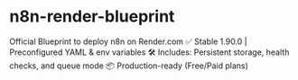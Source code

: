 # n8n-render-blueprint
Official Blueprint to deploy n8n on Render.com   ✅ Stable 1.90.0 | Preconfigured YAML &amp; env variables   🛠️ Includes: Persistent storage, health checks, and queue mode   📦 Production-ready (Free/Paid plans)  
